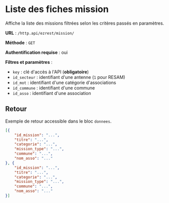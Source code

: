 # Liste des fiches mission

Affiche la liste des missions filtrées selon les critères passés en paramètres.

**URL** : `/http.api/ezrest/mission/`

**Méthode** : `GET`

**Authentification requise** : oui

**Filtres et paramètres** :
* `key` : clé d'accès à l'API (**obligatoire**)
* `id_secteur` : identifiant d'une antenne (`1` pour RESAM)
* `id_mot` : identifiant d'une catégorie d'associations
* `id_commune` : identifiant d'une commune
* `id_asso` : identifiant d'une association 

## Retour

Exemple de retour accessible dans le bloc `donnees`.

```json
[{
	"id_mission": "...",
	"titre": "...",
	"categorie": "...",
	"mission_type": "...",
	"commune": "...",
	"nom_asso": "..."
}, {
	"id_mission": "...",
	"titre": "...",
	"categorie": "...",
	"mission_type": "...",
	"commune": "...",
	"nom_asso": "..."
}]
```
